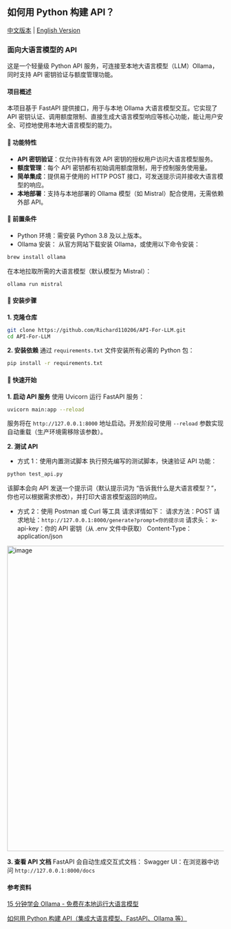 ## 如何用 Python 构建 API？
[中文版本](README_zh-CN.md) | [English Version](README.md)
### 面向大语言模型的 API
这是一个轻量级 Python API 服务，可连接至本地大语言模型（LLM）Ollama，同时支持 API 密钥验证与额度管理功能。

#### 项目概述
本项目基于 FastAPI 提供接口，用于与本地 Ollama 大语言模型交互。它实现了 API 密钥认证、调用额度限制、直接生成大语言模型响应等核心功能，能让用户安全、可控地使用本地大语言模型的能力。

#### 🚀 功能特性
- **API 密钥验证**：仅允许持有有效 API 密钥的授权用户访问大语言模型服务。
- **额度管理**：每个 API 密钥都有初始调用额度限制，用于控制服务使用量。
- **简单集成**：提供易于使用的 HTTP POST 接口，可发送提示词并接收大语言模型的响应。
- **本地部署**：支持与本地部署的 Ollama 模型（如 Mistral）配合使用，无需依赖外部 API。
  
#### 📌 前置条件
- Python 环境：需安装 Python 3.8 及以上版本。
- Ollama 安装：
从官方网站下载安装 Ollama，或使用以下命令安装：
```bash
brew install ollama
```
在本地拉取所需的大语言模型（默认模型为 Mistral）：
```bash
ollama run mistral
```

#### 📝 安装步骤

**1. 克隆仓库**
```bash
git clone https://github.com/Richard110206/API-For-LLM.git
cd API-For-LLM
```

**2. 安装依赖**
通过 `requirements.txt` 文件安装所有必需的 Python 包：
```bash
pip install -r requirements.txt
```

#### 🔧 快速开始
**1. 启动 API 服务**
使用 Uvicorn 运行 FastAPI 服务：
```bash
uvicorn main:app --reload
```
服务将在 `http://127.0.0.1:8000` 地址启动。开发阶段可使用 `--reload` 参数实现自动重载（生产环境需移除该参数）。

**2. 测试 API**
- 方式 1：使用内置测试脚本
执行预先编写的测试脚本，快速验证 API 功能：
```bash
python test_api.py
```
该脚本会向 API 发送一个提示词（默认提示词为 “告诉我什么是大语言模型？”，你也可以根据需求修改），并打印大语言模型返回的响应。

- 方式 2：使用 Postman 或 Curl 等工具
请求详情如下：
请求方法：POST
请求地址：`http://127.0.0.1:8000/generate?prompt=你的提示词`
请求头：
x-api-key：你的 API 密钥（从 .env 文件中获取）
Content-Type：application/json
<img width="564" height="711" alt="image" src="https://github.com/user-attachments/assets/096b2cf8-d7c1-4a2b-930c-13802a90a22a" />

**3. 查看 API 文档**
FastAPI 会自动生成交互式文档：
Swagger UI：在浏览器中访问 `http://127.0.0.1:8000/docs`

#### 参考资料

[15 分钟学会 Ollama - 免费在本地运行大语言模型](https://www.youtube.com/watch?v=UtSSMs6ObqY&t=600s)

[如何用 Python 构建 API（集成大语言模型、FastAPI、Ollama 等）](https://www.youtube.com/watch?v=cy6EAp4iNN4)
